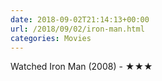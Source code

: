```yaml
---
date: 2018-09-02T21:14:13+00:00
url: /2018/09/02/iron-man.html
categories: Movies
---
```

Watched Iron Man (2008) - ★★★




